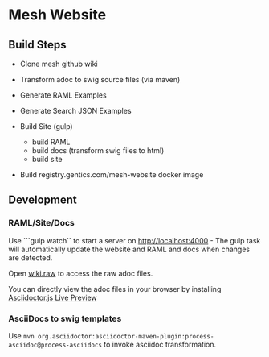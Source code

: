 # Mesh Website

## Build Steps

* Clone mesh github wiki
* Transform adoc to swig source files (via maven)
* Generate RAML Examples
* Generate Search JSON Examples
* Build Site (gulp)
  * build RAML
  * build docs (transform swig files to html)
  * build site

* Build registry.gentics.com/mesh-website docker image

## Development

### RAML/Site/Docs

Use ```gulp watch`` to start a server on [http://localhost:4000](http://localhost:4000) - The gulp task will automatically update the website and RAML and docs when changes are detected.

Open [wiki.raw](http://localhost:4000/wiki.raw) to access the raw adoc files.

You can directly view the adoc files in your browser by installing [Asciidoctor.js Live Preview](https://chrome.google.com/webstore/detail/asciidoctorjs-live-previe/iaalpfgpbocpdfblpnhhgllgbdbchmia?hl=en)

### AsciiDocs to swig templates 

Use ```mvn org.asciidoctor:asciidoctor-maven-plugin:process-asciidoc@process-asciidocs``` to invoke asciidoc transformation.


